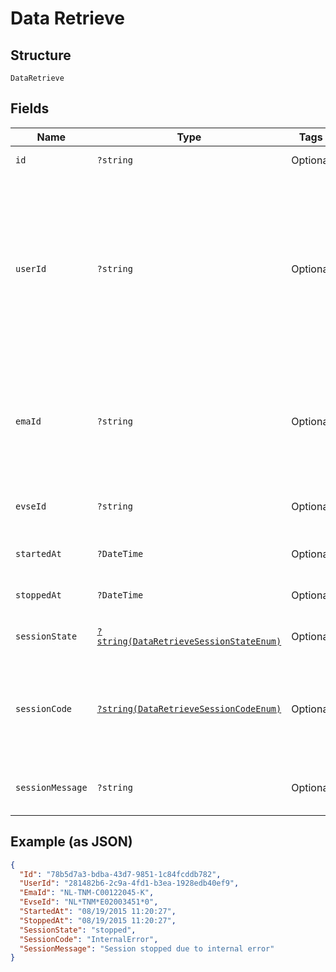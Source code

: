
# Data Retrieve

## Structure

`DataRetrieve`

## Fields

| Name | Type | Tags | Description | Getter | Setter |
|  --- | --- | --- | --- | --- | --- |
| `id` | `?string` | Optional | Id of the session | getId(): ?string | setId(?string id): void |
| `userId` | `?string` | Optional | Id of the user that started the session<br>**Constraints**: *Minimum Length*: `36`, *Maximum Length*: `36`, *Pattern*: `^[{]?[0-9a-fA-F]{8}-([0-9a-fA-F]{4}-){3}[0-9a-fA-F]{12}[}]?$` | getUserId(): ?string | setUserId(?string userId): void |
| `emaId` | `?string` | Optional | Id of the evse that the user is charging<br>**Constraints**: *Minimum Length*: `12`, *Maximum Length*: `36` | getEmaId(): ?string | setEmaId(?string emaId): void |
| `evseId` | `?string` | Optional | Ema-id of the charge token that is used | getEvseId(): ?string | setEvseId(?string evseId): void |
| `startedAt` | `?DateTime` | Optional | When the session is started | getStartedAt(): ?\DateTime | setStartedAt(?\DateTime startedAt): void |
| `stoppedAt` | `?DateTime` | Optional | When the session is stopped | getStoppedAt(): ?\DateTime | setStoppedAt(?\DateTime stoppedAt): void |
| `sessionState` | [`?string(DataRetrieveSessionStateEnum)`](../../doc/models/data-retrieve-session-state-enum.md) | Optional | Describes the session state | getSessionState(): ?string | setSessionState(?string sessionState): void |
| `sessionCode` | [`?string(DataRetrieveSessionCodeEnum)`](../../doc/models/data-retrieve-session-code-enum.md) | Optional | Session code e.g InternalError<br>**Constraints**: *Minimum Length*: `7`, *Maximum Length*: `14` | getSessionCode(): ?string | setSessionCode(?string sessionCode): void |
| `sessionMessage` | `?string` | Optional | Session message | getSessionMessage(): ?string | setSessionMessage(?string sessionMessage): void |

## Example (as JSON)

```json
{
  "Id": "78b5d7a3-bdba-43d7-9851-1c84fcddb782",
  "UserId": "281482b6-2c9a-4fd1-b3ea-1928edb40ef9",
  "EmaId": "NL-TNM-C00122045-K",
  "EvseId": "NL*TNM*E02003451*0",
  "StartedAt": "08/19/2015 11:20:27",
  "StoppedAt": "08/19/2015 11:20:27",
  "SessionState": "stopped",
  "SessionCode": "InternalError",
  "SessionMessage": "Session stopped due to internal error"
}
```

